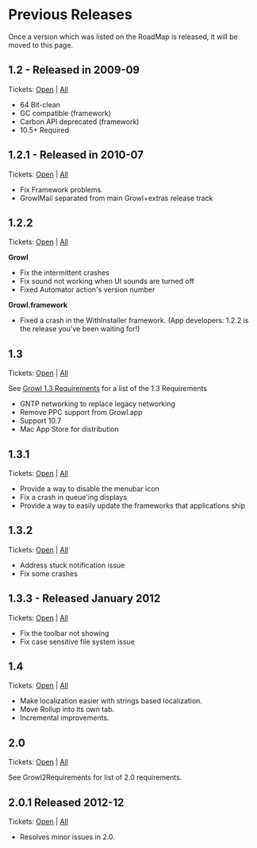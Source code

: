 # Previous Releases #

Once a version which was listed on the RoadMap is released, it will be moved to this page.


## 1.2 - Released in 2009-09 ##
Tickets: [Open](http://code.google.com/p/growl/issues/list?can=2&q=label%3AMilestone-1.2) | [All](http://code.google.com/p/growl/issues/list?can=1&q=label%3AMilestone-1.2&colspec=ID+Type+Status+Priority+Milestone+Owner+Summary&cells=tiles)
  * 64 Bit-clean
  * GC compatible (framework)
  * Carbon API deprecated (framework)
  * 10.5+ Required

## 1.2.1 - Released in 2010-07 ##
Tickets: [Open](http://code.google.com/p/growl/issues/list?can=2&q=label%3AMilestone-1.2.1) | [All](http://code.google.com/p/growl/issues/list?can=1&q=label%3AMilestone-1.2.1&colspec=ID+Type+Status+Priority+Milestone+Owner+Summary&cells=tiles)
  * Fix Framework problems.
  * GrowlMail separated from main Growl+extras release track

## 1.2.2 ##
Tickets: [Open](http://code.google.com/p/growl/issues/list?can=2&q=label%3AMilestone-1.2.2) | [All](http://code.google.com/p/growl/issues/list?can=1&q=label%3AMilestone-1.2.2&colspec=ID+Type+Status+Priority+Milestone+Owner+Summary&cells=tiles)

**Growl**

  * Fix the intermittent crashes
  * Fix sound not working when UI sounds are turned off
  * Fixed Automator action's version number

**Growl.framework**

  * Fixed a crash in the WithInstaller framework. (App developers: 1.2.2 is the release you've been waiting for!)


## 1.3 ##
Tickets: [Open](http://code.google.com/p/growl/issues/list?can=2&q=label%3AMilestone-1.3+Product%3DGrowl) | [All](http://code.google.com/p/growl/issues/list?can=1&q=label%3AMilestone-1.3&colspec=ID+Type+Status+Priority+Milestone+Owner+Summary&cells=tiles)

See [Growl 1.3 Requirements](Growl13Requirements.md) for a list of the 1.3 Requirements

  * GNTP networking to replace legacy networking
  * Remove PPC support from Growl.app
  * Support 10.7
  * Mac App Store for distribution




## 1.3.1 ##
Tickets: [Open](http://code.google.com/p/growl/issues/list?can=2&q=label%3AMilestone-1.3.1+Product%3DGrowl) | [All](http://code.google.com/p/growl/issues/list?can=1&q=label%3AMilestone-1.3.1&colspec=ID+Type+Status+Priority+Milestone+Owner+Summary)


  * Provide a way to disable the menubar icon
  * Fix a crash in queue'ing displays
  * Provide a way to easily update the frameworks that applications ship

## 1.3.2 ##
Tickets: [Open](http://code.google.com/p/growl/issues/list?can=2&q=label%3AMilestone-1.3.2+Product%3DGrowl) | [All](http://code.google.com/p/growl/issues/list?can=1&q=label%3AMilestone-1.3.2&colspec=ID+Type+Status+Priority+Milestone+Owner+Summary)


  * Address stuck notification issue
  * Fix some crashes



## 1.3.3 - Released January 2012 ##
Tickets: [Open](http://code.google.com/p/growl/issues/list?can=2&q=label%3AMilestone-1.3.3+Product%3DGrowl) | [All](http://code.google.com/p/growl/issues/list?can=1&q=label%3AMilestone-1.3.3&colspec=ID+Type+Status+Priority+Milestone+Owner+Summary)


  * Fix the toolbar not showing
  * Fix case sensitive file system issue



## 1.4 ##
Tickets: [Open](http://code.google.com/p/growl/issues/list?can=2&q=label%3AMilestone-1.4+Product%3DGrowl) | [All](http://code.google.com/p/growl/issues/list?can=1&q=label%3AMilestone-1.4&colspec=ID+Type+Status+Priority+Milestone+Owner+Summary)

  * Make localization easier with strings based localization.
  * Move Rollup into its own tab.
  * Incremental improvements.




## 2.0 ##
Tickets: [Open](http://code.google.com/p/growl/issues/list?can=2&q=label%3AMilestone-2.0) | [All](http://code.google.com/p/growl/issues/list?can=1&q=label%3AMilestone-1.3&colspec=ID+Type+Status+Priority+Milestone+Owner+Summary&cells=tiles)

See Growl2Requirements for list of 2.0 requirements.




## 2.0.1 Released 2012-12 ##
Tickets: [Open](http://code.google.com/p/growl/issues/list?can=2&q=label%3AMilestone-2.0.1+Product%3DGrowl) | [All](http://code.google.com/p/growl/issues/list?can=1&q=label%3AMilestone-2.0.1+Product%3DGrowl)

  * Resolves minor issues in 2.0.